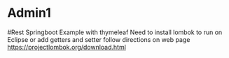# Admin1
#Rest Springboot Example with thymeleaf
Need to install lombok to run on Eclipse or add getters and setter  follow directions on web page
https://projectlombok.org/download.html


